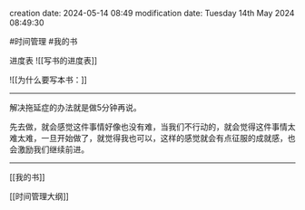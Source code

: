 
creation date: 2024-05-14 08:49 
modification date: Tuesday 14th May 2024 08:49:30

#时间管理  #我的书 

进度表
![[写书的进度表]]

![[为什么要写本书：]]

---
解决拖延症的办法就是做5分钟再说。

先去做，就会感觉这件事情好像也没有难，当我们不行动的，就会觉得这件事情太难太难，一旦开始做了，就觉得我也可以，这样的感觉就会有点征服的成就感，也会激励我们继续前进。




---


[[我的书]]

[[时间管理大纲]]

